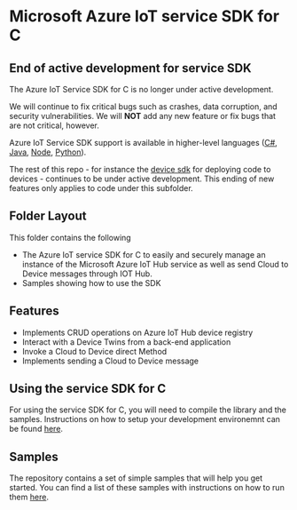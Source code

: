 # Microsoft Azure IoT service SDK for C

## End of active development for service SDK

The Azure IoT Service SDK for C is no longer under active development.

We will continue to fix critical bugs such as crashes, data corruption, and security vulnerabilities.  We will **NOT** add any new feature or fix bugs that are not critical, however.

Azure IoT Service SDK support is available in higher-level languages ([C#](https://github.com/Azure/azure-iot-sdk-csharp), [Java](https://github.com/Azure/azure-iot-sdk-java), [Node](https://github.com/Azure/azure-iot-sdk-node), [Python](https://github.com/Azure/azure-iot-sdk-python)).

The rest of this repo - for instance the [device sdk](../iothub_client_device) for deploying code to devices - continues to be under active development.  This ending of new features only applies to code under this subfolder.

## Folder Layout

This folder contains the following 

* The Azure IoT service SDK for C to easily and securely manage an instance of the Microsoft Azure IoT Hub service as well as send Cloud to Device messages through IOT Hub.
* Samples showing how to use the SDK

## Features

* Implements CRUD operations on Azure IoT Hub device registry
* Interact with a Device Twins from a back-end application
* Invoke a Cloud to Device direct Method 
* Implements sending a Cloud to Device message

## Using the service SDK for C

For using the service SDK for C, you will need to compile the library and the samples.
Instructions on how to setup your development environemnt can be found [here][devbox_setup].

## Samples

The repository contains a set of simple samples that will help you get started.
You can find a list of these samples with instructions on how to run them [here][samples]. 

[devbox_setup]: ../doc/devbox_setup.md
[samples]: ./samples/